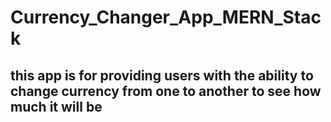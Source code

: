 # Currency_Changer_App_MERN_Stack
## this app is for providing users with the ability to change currency from one to another to see how much it will be
